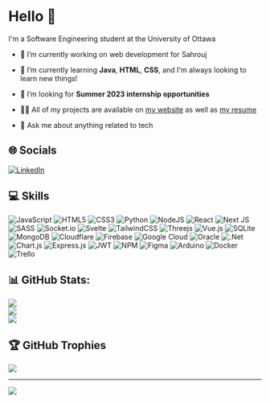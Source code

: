 # Hello 👋

I'm a Software Engineering student at the University of Ottawa

- 🔭 I’m currently working on web development for Sahrouj 

- 🌱 I’m currently learning **Java**, **HTML**, **CSS**, and I'm always looking to learn new things!

- 🤝 I’m looking for **Summer 2023 internship opportunities**

- 👨‍💻 All of my projects are available on [my website](https://ahmadsobohhh.github.io/) as well as [my resume](https://ahmadsobohhh.github.io/resume)

- 💬 Ask me about anything related to tech

## 🌐 Socials
[![LinkedIn](https://img.shields.io/badge/LinkedIn-%230077B5.svg?logo=linkedin&logoColor=white)](https://www.linkedin.com/in/ahmad-soboh-3a2602211/)

## 💻 Skills


![JavaScript](https://img.shields.io/badge/JavaScript-%23323330.svg?style=flat-square&logo=javascript&logoColor=%23F7DF1E) ![HTML5](https://img.shields.io/badge/HTML5-%23E34F26.svg?style=flat-square&logo=html5&logoColor=white) ![CSS3](https://img.shields.io/badge/CSS3-%231572B6.svg?style=flat-square&logo=css3&logoColor=white) ![Python](https://img.shields.io/badge/Python-3670A0?style=flat-square&logo=python&logoColor=ffdd54) ![NodeJS](https://img.shields.io/badge/Node.js-6DA55F?style=flat-square&logo=node.js&logoColor=white) ![React](https://img.shields.io/badge/React-%2320232a.svg?style=flat-square&logo=react&logoColor=%2361DAFB) ![Next JS](https://img.shields.io/badge/Next-black?style=flat-square&logo=next.js&logoColor=white) ![SASS](https://img.shields.io/badge/SASS-hotpink.svg?style=flat-square&logo=SASS&logoColor=white) ![Socket.io](https://img.shields.io/badge/Socket.io-black?style=flat-square&logo=socket.io&badgeColor=010101) ![Svelte](https://img.shields.io/badge/Svelte-%23f1413d.svg?style=flat-square&logo=svelte&logoColor=white) ![TailwindCSS](https://img.shields.io/badge/Tailwind-%2338B2AC.svg?style=flat-square&logo=tailwind-css&logoColor=white) ![Threejs](https://img.shields.io/badge/Three.js-black?style=flat-square&logo=three.js&logoColor=white) ![Vue.js](https://img.shields.io/badge/Vue-%2335495e.svg?style=flat-square&logo=vuedotjs&logoColor=%234FC08D) ![SQLite](https://img.shields.io/badge/SQLite-%2307405e.svg?style=flat-square&logo=sqlite&logoColor=white) ![MongoDB](https://img.shields.io/badge/MongoDB-%234ea94b.svg?style=flat-square&logo=mongodb&logoColor=white) ![Cloudflare](https://img.shields.io/badge/Cloudflare-F38020?style=flat-square&logo=Cloudflare&logoColor=white) ![Firebase](https://img.shields.io/badge/Firebase-%23039BE5.svg?style=flat-square&logo=firebase) ![Google Cloud](https://img.shields.io/badge/Google%20Cloud-%234285F4.svg?style=flat-square&logo=google-cloud&logoColor=white) ![Oracle](https://img.shields.io/badge/Oracle-F80000?style=flat-square&logo=oracle&logoColor=white) ![.Net](https://img.shields.io/badge/.NET-5C2D91?style=flat-square&logo=.net&logoColor=white) ![Chart.js](https://img.shields.io/badge/Chart.js-F5788D.svg?style=flat-square&logo=chart.js&logoColor=white) ![Express.js](https://img.shields.io/badge/Express-%23404d59.svg?style=flat-square&logo=express&logoColor=%2361DAFB) ![JWT](https://img.shields.io/badge/JWT-black?style=flat-square&logo=JSON%20web%20tokens) ![NPM](https://img.shields.io/badge/NPM-%23000000.svg?style=flat-square&logo=npm&logoColor=white) ![Figma](https://img.shields.io/badge/Figma-%23F24E1E.svg?style=flat-square&logo=figma&logoColor=white) ![Arduino](https://img.shields.io/badge/-Arduino-00979D?style=flat-square&logo=Arduino&logoColor=white) ![Docker](https://img.shields.io/badge/Docker-%230db7ed.svg?style=flat-square&logo=docker&logoColor=white) ![Trello](https://img.shields.io/badge/Trello-%23026AA7.svg?style=flat-square&logo=Trello&logoColor=white)

## 📊 GitHub Stats:
![](https://github-readme-stats.vercel.app/api?username=ahmadsobohhh&theme=dark&hide_border=false&include_all_commits=true&count_private=true)<br/>
![](https://github-readme-streak-stats.herokuapp.com/?user=ahmadsobohhh&theme=dark&hide_border=false)<br/>
![](https://github-readme-stats.vercel.app/api/top-langs/?username=ahmadsobohhh&theme=dark&hide_border=false&include_all_commits=true&count_private=true&layout=compact)

## 🏆 GitHub Trophies
![](https://github-profile-trophy.vercel.app/?username=ahmadsobohhh&theme=onedark&no-frame=true&no-bg=true&margin-w=4)

---
[![](https://visitcount.itsvg.in/api?id=ahmadsbooh&label=Profile%20Views&color=6&icon=1&pretty=false)](https://visitcount.itsvg.in)
